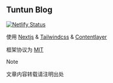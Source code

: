 ## Tuntun Blog

[![Netlify Status](https://api.netlify.com/api/v1/badges/a99a1007-4177-4495-9897-53daa687906e/deploy-status)](https://app.netlify.com/sites/rainbow-scone-47d743/deploys)

使用 [Nextjs](https://nextjs.org/) & [Tailwindcss](https://tailwindcss.com/) & [Contentlayer](https://contentlayer.dev/)

框架协议为 [MIT](https://github.com/tuntun0609/blog/blob/master/LICENSE)


> [!NOTE]
> 文章内容转载请注明出处
